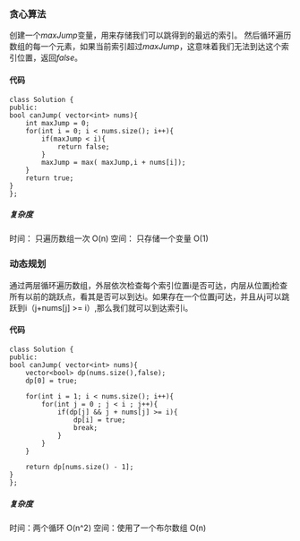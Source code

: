 ### 贪心算法
创建一个*maxJump*变量，用来存储我们可以跳得到的最远的索引。
然后循环遍历数组的每一个元素，如果当前索引超过*maxJump*，这意味着我们无法到达这个索引位置，返回*false*。

#### 代码
```
class Solution {
public:
bool canJump( vector<int> nums){
    int maxJump = 0;
    for(int i = 0; i < nums.size(); i++){
        if(maxJump < i){
            return false;
        }
        maxJump = max( maxJump,i + nums[i]);
    }
    return true;
}
};
```
##### 复杂度
时间： 只遍历数组一次 O(n)
空间： 只存储一个变量 O(1)

### 动态规划
通过两层循环遍历数组，外层依次检查每个索引位置i是否可达，内层从位置j检查所有以前的跳跃点，看其是否可以到达i。如果存在一个位置j可达，并且从j可以跳跃到i（j+nums[j] >= i）,那么我们就可以到达索引i。

#### 代码
```
class Solution {
public:
bool canJump( vector<int> nums){
    vector<bool> dp(nums.size(),false);
    dp[0] = true;

    for(int i = 1; i < nums.size(); i++){
        for(int j = 0 ; j < i ; j++){
            if(dp[j] && j + nums[j] >= i){
                dp[i] = true;
                break;
            }
        }
    }

    return dp[nums.size() - 1];
}
};
```

##### 复杂度
时间：两个循环 O(n^2)
空间：使用了一个布尔数组 O(n)